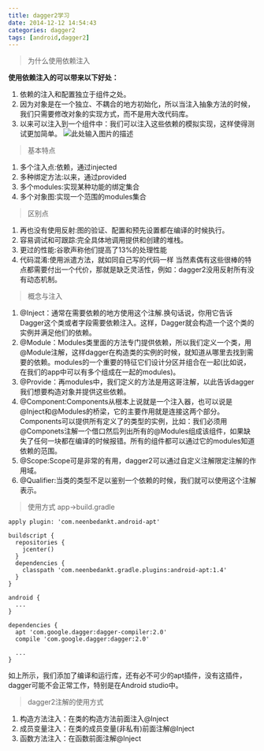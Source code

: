 ```yaml
---
title: dagger2学习
date: 2014-12-12 14:54:43
categories: dagger2
tags: [android,dagger2]
---
```


> 为什么使用依赖注入

**使用依赖注入的可以带来以下好处：**

 1. 依赖的注入和配置独立于组件之处。
 2. 因为对象是在一个独立、不耦合的地方初始化，所以当注入抽象方法的时候，我们只需要修改对象的实现方式，而不是用大改代码库。
 3. 以来可以注入到一个组件中：我们可以注入这些依赖的模拟实现，这样使得测试更加简单。
 ![此处输入图片的描述][1]


  [1]: http://www.jcodecraeer.com/uploads/20150519/1431999088123888.png

>   基本特点

 1. 多个注入点:依赖，通过injected
 2. 多种绑定方法:以来，通过provided
 3. 多个modules:实现某种功能的绑定集合
 4. 多个对象图:实现一个范围的modules集合

>  区别点

 1. 再也没有使用反射:图的验证、配置和预先设置都在编译的时候执行。
 2. 容易调试和可跟踪:完全具体地调用提供和创建的堆栈。
 3. 更过的性能:谷歌声称他们提高了13%的处理性能
 4. 代码混淆:使用派遣方法，就如同自己写的代码一样
 当然素偶有这些很棒的特点都需要付出一个代价，那就是缺乏灵活性，例如：dagger2没用反射所有没有动态机制。

> 概念与注入

 1. @Inject：通常在需要依赖的地方使用这个注解.换句话说，你用它告诉Dagger这个类或者字段需要依赖注入。这样，Dagger就会构造一个这个类的实例并满足他们的依赖。
 2. @Module：Modules类里面的方法专门提供依赖，所以我们定义一个类，用@Module注解，这样dagger在构造类的实例的时候，就知道从哪里去找到需要的依赖。modules的一个重要的特征它们设计分区并组合在一起(比如说，在我们的app中可以有多个组成在一起的modules)。
 3. @Provide：再modules中，我们定义的方法是用这哥注解，以此告诉dagger我们想要构造对象并提供这些依赖。
 4. @Component:Components从根本上说就是一个注入器，也可以说是@Inject和@Modules的桥梁，它的主要作用就是连接这两个部分。Components可以提供所有定义了的类型的实例，比如：我们必须用@Componets注解一个借口然后列出所有的@Modules组成该组件，如果缺失了任何一块都在编译的时候报错。所有的组件都可以通过它的modules知道依赖的范围。
 5. @Scope:Scope可是非常的有用，dagger2可以通过自定义注解限定注解的作用域。
 6. @Qualifier:当类的类型不足以鉴别一个依赖的时候，我们就可以使用这个注解表示。

>  使用方式
app->build.gradle

    apply plugin: 'com.neenbedankt.android-apt'
     
    buildscript {
      repositories {
        jcenter()
      }
      dependencies {
        classpath 'com.neenbedankt.gradle.plugins:android-apt:1.4'
      }
    }
     
    android {
      ...
    }
     
    dependencies {
      apt 'com.google.dagger:dagger-compiler:2.0'
      compile 'com.google.dagger:dagger:2.0'
     
      ...
    }
如上所示，我们添加了编译和运行库，还有必不可少的apt插件，没有这插件，dagger可能不会正常工作，特别是在Android studio中。

> dagger2注解的使用方式

 1. 构造方法注入：在类的构造方法前面注入@Inject
 2. 成员变量注入：在类的成员变量(非私有)前面注解@Inject
 3. 函数方法注入：在函数前面注解@Inject